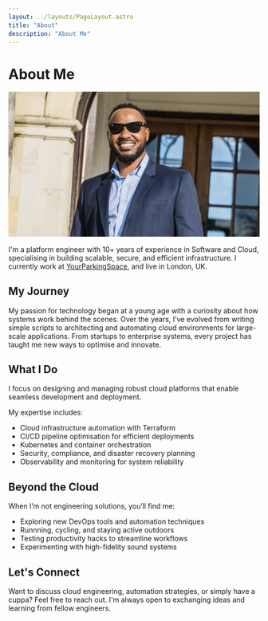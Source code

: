 ```yaml
---
layout: ../layouts/PageLayout.astro
title: "About"
description: "About Me"
---
```


# About Me

![alt text](about-me.jpg)

I'm a platform engineer with 10+ years of experience in Software and Cloud, specialising in building scalable, secure, and efficient infrastructure. I currently work at [YourParkingSpace](https://www.yourparkingspace.co.uk/), and live in London, UK.

## My Journey

My passion for technology began at a young age with a curiosity about how systems work behind the scenes. Over the years, I’ve evolved from writing simple scripts to architecting and automating cloud environments for large-scale applications. From startups to enterprise systems, every project has taught me new ways to optimise and innovate.  

## What I Do  

I focus on designing and managing robust cloud platforms that enable seamless development and deployment. 

My expertise includes:

- Cloud infrastructure automation with Terraform  
- CI/CD pipeline optimisation for efficient deployments  
- Kubernetes and container orchestration  
- Security, compliance, and disaster recovery planning  
- Observability and monitoring for system reliability  

## Beyond the Cloud  

When I’m not engineering solutions, you’ll find me:  
 
- Exploring new DevOps tools and automation techniques  
- Runnning, cycling, and staying active outdoors  
- Testing productivity hacks to streamline workflows
- Experimenting with high-fidelity sound systems  

## Let's Connect  

Want to discuss cloud engineering, automation strategies, or simply have a cuppa? Feel free to reach out. I'm always open to exchanging ideas and learning from fellow engineers.